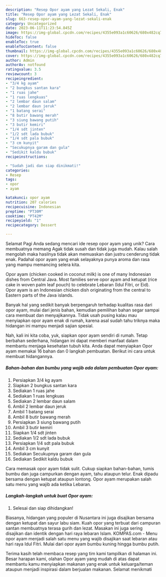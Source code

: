 ```yaml
---
description: "Resep Opor ayam yang Lezat Sekali, Enak"
title: "Resep Opor ayam yang Lezat Sekali, Enak"
slug: 663-resep-opor-ayam-yang-lezat-sekali-enak
category: Uncategorized
date: 2023-06-11T11:23:54.845Z
image: https://img-global.cpcdn.com/recipes/4355e093a1c60626/680x482cq70/opor-ayam-foto-resep-utama.jpg
hideToc: false
enableToc: true
enableTocContent: false
thumbnail: https://img-global.cpcdn.com/recipes/4355e093a1c60626/680x482cq70/opor-ayam-foto-resep-utama.jpg
cover: https://img-global.cpcdn.com/recipes/4355e093a1c60626/680x482cq70/opor-ayam-foto-resep-utama.jpg
author: Admin
authorAv: notfound
ratingvalue: 3.5
reviewcount: 3
recipeingredient:
- "3/4 kg ayam"
- "2 bungkus santan kara"
- "1 ruas jahe"
- "1 ruas lengkuas"
- "2 lembar daun salam"
- "2 lembar daun jeruk"
- "1 batang serai"
- "8 butir bawang merah"
- "3 siung bawang putih"
- "3 butir kemiri"
- "1/4 sdt jinten"
- "1/2 sdt lada bubuk"
- "1/4 sdt pala bubuk"
- "3 cm kunyit"
- "Secukupnya garam dan gula"
- "Sedikit kaldu bubuk"
recipeinstructions:

- "Sudah jadi dan siap dinikmati!"
categories:
- Resep
tags:
- opor
- ayam

katakunci: opor ayam 
nutrition: 207 calories
recipecuisine: Indonesian
preptime: "PT30M"
cooktime: "PT42M"
recipeyield: "1"
recipecategory: Dessert

---
```



Selamat Pagi Anda sedang mencari ide resep opor ayam yang unik? Cara membuatnya memang Agak tidak susah dan tidak juga mudah. Kalau salah mengolah maka hasilnya tidak akan memuaskan dan justru cenderung tidak enak. Padahal opor ayam yang enak selayaknya punya aroma dan rasa yang mampu memancing selera kita.


Opor ayam (chicken cooked in coconut milk) is one of many Indonesian dishes from Central Java. Most families serve opor ayam and ketupat (rice cake in woven palm leaf pouch) to celebrate Lebaran (Idul Fitri, or Eid). Opor ayam is an Indonesian chicken dish originating from the central to Eastern parts of the Java islands.

Banyak hal yang sedikit banyak berpengaruh terhadap kualitas rasa dari opor ayam, mulai dari jenis bahan, kemudian pemilihan bahan segar sampai cara membuat dan menyajikannya. Tidak usah pusing kalau mau menyiapkan opor ayam enak di rumah, karena asal sudah tahu triknya maka hidangan ini mampu menjadi sajian spesial.


Nah, kali ini kita coba, yuk, siapkan opor ayam sendiri di rumah. Tetap berbahan sederhana, hidangan ini dapat memberi manfaat dalam membantu menjaga kesehatan tubuh kita. Anda dapat menyiapkan Opor ayam memakai 16 bahan dan 0 langkah pembuatan. Berikut ini cara untuk membuat hidangannya.

<!--inarticleads1-->

##### Bahan-bahan dan bumbu yang wajib ada dalam pembuatan Opor ayam:

1. Persiapkan 3/4 kg ayam
1. Siapkan 2 bungkus santan kara
1. Sediakan 1 ruas jahe
1. Sediakan 1 ruas lengkuas
1. Sediakan 2 lembar daun salam
1. Ambil 2 lembar daun jeruk
1. Ambil 1 batang serai
1. Ambil 8 butir bawang merah
1. Persiapkan 3 siung bawang putih
1. Ambil 3 butir kemiri
1. Siapkan 1/4 sdt jinten
1. Sediakan 1/2 sdt lada bubuk
1. Persiapkan 1/4 sdt pala bubuk
1. Ambil 3 cm kunyit
1. Sediakan Secukupnya garam dan gula
1. Sediakan Sedikit kaldu bubuk


Cara memasak opor ayam tidak sulit. Cukup siapkan bahan-bahan, tumis bumbu dan juga campurkan dengan ayam, tahu ataupun telur. Enak dipadu bersama dengan ketupat ataupun lontong. Opor ayam merupakan salah satu menu yang wajib ada ketika Lebaran. 

<!--inarticleads2-->

##### Langkah-langkah untuk buat Opor ayam:


1. Selesai dan siap dihidangkan!

Biasanya, hidangan yang populer di Nusantara ini juga disajikan bersama dengan ketupat dan sayur labu siam. Kuah opor yang terbuat dari campuran santan membuatnya terasa gurih dan lezat. Masakan ini juga sering disajikan dan identik dengan hari raya lebaran Islam. KOMPAS.com - Menu opor ayam menjadi salah satu menu yang wajib disajikan saat lebaran atau hari raya Idul Fitri. Mulai dari opor ayam bumbu kuning hingga bumbu putih. 

Terima kasih telah membaca resep yang tim kami tampilkan di halaman ini. Besar harapan kami, olahan Opor ayam yang mudah di atas dapat membantu kamu menyiapkan makanan yang enak untuk keluarga/teman ataupun menjadi inspirasi dalam berjualan makanan. Selamat menikmati
